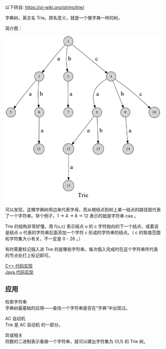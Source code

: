 以下转自: https://oi-wiki.org/string/trie/  
  
字典树，英文名 Trie。顾名思义，就是一个像字典一样的树。  
  
简介图：  
  
![](Trie.png)  
  
可以发现，这棵字典树用边来代表字母，而从根结点到树上某一结点的路径就代表了一个字符串。举个例子，1 -> 4 -> 8 -> 12 表示的就是字符串 caa 。  
  
Trie 的结构非常好懂，用 f(u,c) 表示结点 u 的 c 字符指向的下一个结点，或着说是结点 u 代表的字符串后面添加一个字符 c 形成的字符串的结点。（ c 的取值范围和字符集大小有关，不一定是 0 - 26 。）  
  
有时需要标记插入进 Trie 的是哪些字符串，每次插入完成时在这个字符串所代表的节点处打上标记即可。  
  
[C++ 代码实现](Trie.cpp)  
[Java 代码实现](../../../Leetcode%20Practices/algorithms/medium/208%20Implement%20Trie%20(Prefix%20Tree).java)  
  
## 应用
检索字符串  
字典树最基础的应用——查找一个字符串是否在“字典”中出现过。  
  
AC 自动机  
Trie 是 AC 自动机 的一部分。  
  
异或相关  
将数的二进制表示看做一个字符串，就可以建出字符集为 {0,1} 的 Trie 树。  
